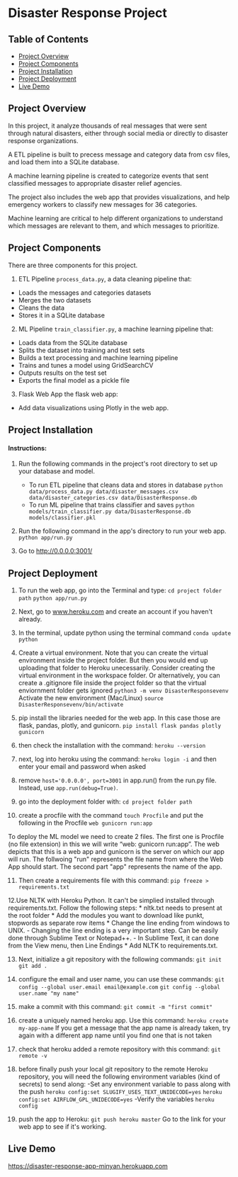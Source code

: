 # Disaster Response Project

## Table of Contents

- [Project Overview](#Project-Overview)
- [Project Components](#Project-Components)
- [Project Installation](#Project-Installation)
- [Project Deployment](#Project-Deployment)
- [Live Demo](#Live-Demo)

## Project Overview

In this project, it analyze thousands of real messages that were sent through natural disasters, either through social media or directly to disaster response organizations.

A ETL pipeline is built to precess message and category data from csv files, and load them into a SQLite database.

A machine learning pipeline is created to categorize events that sent classified messages to appropriate disaster relief agencies.

The project also includes the web app  that provides visualizations, and help emergency workers to classify new messages for 36 categories. 

Machine learning are critical to help different organizations to understand which messages are relevant to them, and which messages to prioritize.

## Project Components
There are three components for this project.

1. ETL Pipeline
`process_data.py`, a data cleaning pipeline that:
- Loads the messages and categories datasets
- Merges the two datasets
- Cleans the data
- Stores it in a SQLite database

2. ML Pipeline
`train_classifier.py`, a machine learning pipeline that:
- Loads data from the SQLite database
- Splits the dataset into training and test sets
- Builds a text processing and machine learning pipeline
- Trains and tunes a model using GridSearchCV
- Outputs results on the test set
- Exports the final model as a pickle file

3. Flask Web App
the flask web app:
- Add data visualizations using Plotly in the web app. 

## Project Installation
#### Instructions:
1. Run the following commands in the project's root directory to set up your database and model.

    - To run ETL pipeline that cleans data and stores in database
        `python data/process_data.py data/disaster_messages.csv data/disaster_categories.csv data/DisasterResponse.db`
    - To run ML pipeline that trains classifier and saves
        `python models/train_classifier.py data/DisasterResponse.db models/classifier.pkl`

2. Run the following command in the app's directory to run your web app.
    `python app/run.py`

3. Go to http://0.0.0.0:3001/

## Project Deployment
1. To run the web app, go into the Terminal and type:
`cd project folder path`
`python app/run.py`

2. Next, go to www.heroku.com and create an account if you haven't already.

3. In the terminal, update python using the terminal command `conda update python`

4. Create a virtual environment. Note that you can create the virtual environment inside the project folder. But then you would end up uploading that folder to Heroku unecessarily. Consider creating the virtual environment in the workspace folder. Or alternatively, you can create a .gitignore file inside the project folder so that the virtual enviornment folder gets ignored
`python3 -m venv DisasterResponsevenv`
Activate the new environment (Mac/Linux)
`source DisasterResponsevenv/bin/activate`

5. pip install the libraries needed for the web app. In this case those are flask, pandas, plotly, and gunicorn. 
`pip install flask pandas plotly gunicorn`

6. then check the installation with the command:
`heroku --version`

7. next, log into heroku using the command:
`heroku login -i`
and then enter your email and password when asked

8. remove `host='0.0.0.0', port=3001` in app.run() from the run.py file. Instead, use `app.run(debug=True)`.

9. go into the deployment folder with:
`cd project folder path`

10. create a procfile with the command
`touch Procfile`
and put the following in the Procfile
`web gunicorn run:app`

To deploy the ML model we need to create 2 files. The first one is Procfile (no file extension) in this we will write “web: gunicorn run:app”. The web depicts that this is a web app and gunicorn is the server on which our app will run. The follwoing "run" represents the file name from where the Web App should start. The second part "app" represents the name of the app.

11. Then create a requirements file with this command:
`pip freeze > requirements.txt`

12.Use NLTK with Heroku Python. It can't be simplied installed through requirements.txt. Follow the following steps:
    * nltk.txt needs to present at the root folder
    * Add the modules you want to download like punkt, stopwords as separate row items
    * Change the line ending from windows to UNIX.
        - Changing the line ending is a very important step. Can be easily done through Sublime Text or Notepad++. 
        - In Sublime Text, it can done from the View menu, then Line Endings
    * Add NLTK to requirements.txt.

13. Next, initialize a git repository with the following commands:
`git init`
`git add .`

14. configure the email and user name, you can use these commands:
`git config --global user.email email@example.com`
`git config --global user.name "my name"`

15. make a commit with this command:
`git commit -m "first commit"`

16. create a uniquely named heroku app. Use this command:
`heroku create my-app-name`
If you get a message that the app name is already taken, try again with a different app name until you find one that is not taken

17. check that heroku added a remote repository with this command:
`git remote -v`

18. before finally push your local git repository to the remote Heroku repository, you will need the following environment variables (kind of secrets) to send along:
-Set any environment variable to pass along with the push
`heroku config:set SLUGIFY_USES_TEXT_UNIDECODE=yes`
`heroku config:set AIRFLOW_GPL_UNIDECODE=yes`
-Verify the variables
`heroku config`

19. push the app to Heroku:
`git push heroku master`
Go to the link for your web app to see if it's working. 

## Live Demo
https://disaster-response-app-minyan.herokuapp.com


